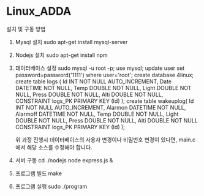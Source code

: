 # Linux_ADDA
설치 및 구동 방법
1. Mysql 설치
    sudo apt-get install mysql-server
2. Nodejs 설치
    sudo apt-get install npm
3. 데이터베이스 설정
    sudo mysql -u root -p;
    use mysql;
    update user set password=password('1111') where user='root';
    create database 4linux;
    create table logs (
        Id INT NOT NULL AUTO_INCREMENT,
        Date DATETIME NOT NULL,
        Temp DOUBLE NOT NULL,
        Light DOUBLE NOT NULL,
        Press DOUBLE NOT NULL,
        Alti DOUBLE NOT NULL,
        CONSTRAINT logs_PK PRIMARY KEY (Id)
    );
    create table wakeuplog(
        Id INT NOT NULL AUTO_INCREMENT,
        Alarmon DATETIME NOT NULL,
        Alarmoff DATETIME NOT NULL,
        Temp DOUBLE NOT NULL,
        Light DOUBLE NOT NULL,
        Press DOUBLE NOT NULL,
        Alti DOUBLE NOT NULL
        CONSTRAINT logs_PK PRIMARY KEY (Id)
    );
    
    위 과정 진행시 데이터베이스의 사용자 변경이나 비밀번호 변경이 있다면, main.c 에서 해당 소스를 수정해야 합니다.
    
4. 서버 구동
    cd ./nodejs
    node express.js &
5. 프로그램 빌드
    make
6. 프로그램 실행
    sudo ./program
